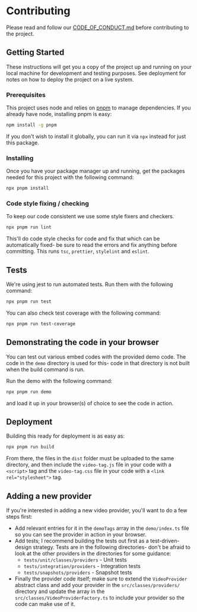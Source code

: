 # Contributing

Please read and follow our [CODE_OF_CONDUCT.md](CODE_OF_CONDUCT.md) before
contributing to the project.

## Getting Started

These instructions will get you a copy of the project up and running on your
local machine for development and testing purposes. See deployment for notes on
how to deploy the project on a live system.

### Prerequisites

This project uses node and relies on [pnpm](https://pnpm.js.org/) to manage
dependencies. If you already have node, installing pnpm is easy:

```sh
npm install -g pnpm
```

If you don't wish to install it globally, you can run it via `npx` instead for
just this package.

### Installing

Once you have your package manager up and running, get the packages needed for
this project with the following command:

```sh
npx pnpm install
```

### Code style fixing / checking

To keep our code consistent we use some style fixers and checkers.

```sh
npx pnpm run lint
```

This'll do code style checks for code and fix that which can be automatically
fixed- be sure to read the errors and fix anything before committing. This runs
`tsc`, `prettier`, `stylelint` and `eslint`.

## Tests

We're using jest to run automated tests. Run them with the following command:

```sh
npx pnpm run test
```

You can also check test coverage with the following command:

```sh
npx pnpm run test-coverage
```

## Demonstrating the code in your browser

You can test out various embed codes with the provided demo code. The code in
the `demo` directory is used for this- code in that directory is not built when
the build command is run.

Run the demo with the following command:

```sh
npx pnpm run demo
```

and load it up in your browser(s) of choice to see the code in action.

## Deployment

Building this ready for deployment is as easy as:

```sh
npx pnpm run build
```

From there, the files in the `dist` folder must be uploaded to the same
directory, and then include the `video-tag.js` file in your code with a
`<script>` tag and the `video-tag.css` file in your code with a
`<link rel="stylesheet">` tag.

## Adding a new provider

If you're interested in adding a new video provider, you'll want to do a few
steps first:

- Add relevant entries for it in the `demoTags` array in the `demo/index.ts`
  file so you can see the provider in action
  in your browser.
- Add tests; I recommend building the tests out first as a test-driven-design
  strategy. Tests are in the following
  directories- don't be afraid to look at the other providers in the directories
  for some guidance:
  - `tests/unit/classes/providers` - Unit tests
  - `tests/integration/providers` - Integration tests
  - `tests/snapshots/providers` - Snapshot tests
- Finally the provider code itself; make sure to extend the `VideoProvider`
  abstract class and add your provider in the
  `src/classes/providers/` directory and update the array in the
  `src/classes/VideoProviderFactory.ts` to include your provider so the code can
  make use of it.
